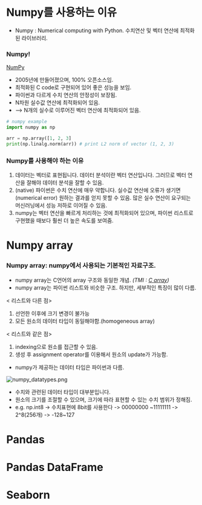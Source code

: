 # Numpy를 사용하는 이유

- Numpy : Numerical computing with Python. 수치연산 및 벡터 연산에 최적화된 라이브러리.



### Numpy!

[NumPy](https://numpy.org/)

- 2005년에 만들어졌으며, 100% 오픈소스임.
- 최적화된 C code로 구현되어 있어 좋은 성능을 보임.
- 파이썬과 다르게 수치 연산의 안정성이 보장됨.
- N차원 실수값 연산에 최적화되어 있음.
- --> N개의 실수로 이루어진 벡터 연산에 최적화되어 있음.

```python
# numpy example
import numpy as np

arr = np.array([1, 2, 3]
print(np.linalg.norm(arr)) # print L2 norm of vector (1, 2, 3)
```

### Numpy를 사용해야 하는 이유

1. 데이터는 벡터로 표현됩니다. 데이터 분석이란 벡터 연산입니다. 그러므로 벡터 연산을 잘해야 데이터 분석을 잘할 수 있음.
2. (native) 파이썬은 수치 연산에 매우 약합니다. 실수값 연산에 오류가 생기면 (numerical error) 원하는 결과를 얻지 못할 수 있음. 많은 실수 연산이 요구되는 머신러닝에서 성능 저하로 이어질 수 있음.
3. numpy는 벡터 연산을 빠르게 처리하는 것에 최적화되어 있으며, 파이썬 리스트로 구현했을 때보다 훨씬 더 높은 속도를 보여줌.




#  Numpy array

### Numpy array: numpy에서 사용되는 기본적인 자료구조.

- numpy array는 C언어의 array 구조와 동일한 개념. *(TMI : [C array](https://dojang.io/mod/page/view.php?id=293))*
- numpy array는 파이썬 리스트와 비슷한 구조. 하지만, 세부적인 특징이 많이 다름.

< 리스트와 다른 점>

1. 선언한 이후에 크기 변경이 불가능
2. 모든 원소의 데이터 타입이 동일해야함.(homogeneous array)

< 리스트와 같은 점>

1. indexing으로 원소를 접근할 수 있음.
2. 생성 후 assignment operator를 이용해서 원소의 update가 가능함.

- numpy가 제공하는 데이터 타입은 파이썬과 다름.

![numpy_datatypes.png](https://s3-us-west-2.amazonaws.com/secure.notion-static.com/bf62ec5f-1fc7-4000-b86f-c3f43c071a17/numpy_datatypes.png)

- 수치와 관련된 데이터 타입이 대부분입니다.
- 원소의 크기를 조절할 수 있으며, 크기에 따라 표현할 수 있는 수치 범위가 정해짐.
- e.g. np.int8 -> 수치표현에 8bit를 사용한다 -> 00000000 ~11111111 -> 2^8(256개) -> -128~127
# Pandas
# Pandas DataFrame
# Seaborn
